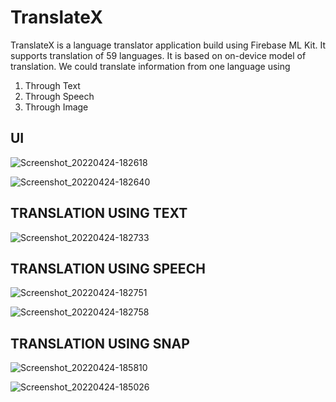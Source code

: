 # TranslateX
TranslateX is a language translator application build using Firebase ML Kit. It supports translation of 59 languages. It is based on on-device model of translation. 
We could translate information from one language using
1. Through Text
2. Through Speech
3. Through Image

## UI
![Screenshot_20220424-182618](https://user-images.githubusercontent.com/85746601/165635471-4dc1c9a1-01dc-4a6e-b893-7067efad805f.jpg)

![Screenshot_20220424-182640](https://user-images.githubusercontent.com/85746601/165635495-a221945f-30ed-4dfa-ac0f-ab7d56dadc9d.jpg)

## TRANSLATION USING TEXT
![Screenshot_20220424-182733](https://user-images.githubusercontent.com/85746601/165635757-98320190-55b9-4a00-a2bd-9b97060d1150.jpg)

## TRANSLATION USING SPEECH
![Screenshot_20220424-182751](https://user-images.githubusercontent.com/85746601/165636024-5ec69dd2-74b8-4bbc-86b2-de6b8a5e2c82.jpg)

![Screenshot_20220424-182758](https://user-images.githubusercontent.com/85746601/165636055-9d28152d-0260-4fae-9061-45e4c4ab1905.jpg)

## TRANSLATION USING SNAP
![Screenshot_20220424-185810](https://user-images.githubusercontent.com/85746601/165636194-d1b05eb7-4511-42a7-94ca-376f8d904dd8.jpg)

![Screenshot_20220424-185026](https://user-images.githubusercontent.com/85746601/165636274-27c27a44-21d7-47f4-a0a3-5f9ca5f24728.jpg)

